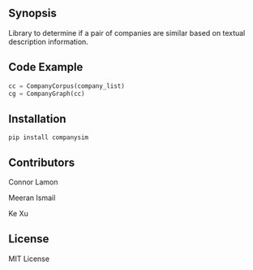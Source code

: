 ## Synopsis

Library to determine if a pair of companies are similar based on textual description information.

## Code Example

```python
cc = CompanyCorpus(company_list)
cg = CompanyGraph(cc)
```

## Installation

```
pip install companysim
```

## Contributors

Connor Lamon

Meeran Ismail

Ke Xu

## License

MIT License
